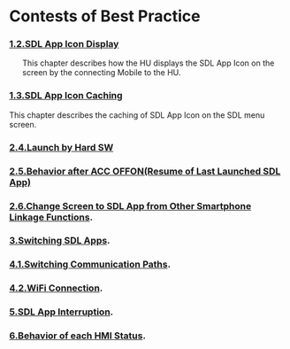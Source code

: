 # Contests of Best Practice

### [1.2.SDL App Icon Display](./1.2.SDL_App_Icon_Display/index.md)
<ol>
This chapter describes how the HU displays the SDL App Icon on the screen by the connecting Mobile to the HU.
</ol>

### [1.3.SDL App Icon Caching](./1.3.SDL_App_Icon_Caching/index.md)
This chapter describes the caching of SDL App Icon on the SDL menu screen.
### [2.4.Launch by Hard SW](./2.4.Launch_by_Hard_SW/index.md)
### [2.5.Behavior after ACC OFFON(Resume of Last Launched SDL App)](./2.5.Behavior_after_ACC_OFFON(Resume_of_Last_Launched_SDL_App))
### [2.6.Change Screen to SDL App from Other Smartphone Linkage Functions](./2.6.Change_Screen_to_SDL_App_from_Other_Smartphone_Linkage_Functions/index.md).
### [3.Switching SDL Apps](./3.Switching_SDL_Apps/index.md).
### [4.1.Switching Communication Paths](./4.1.Switching_Communication_Paths/index.md).
### [4.2.WiFi Connection](./4.2.WiFi_Connection/index.md).
### [5.SDL App Interruption](./5.SDL_App_Interruption/index.md).
### [6.Behavior of each HMI Status](./6.Behavior_of_each_HMI_Status/index.md).